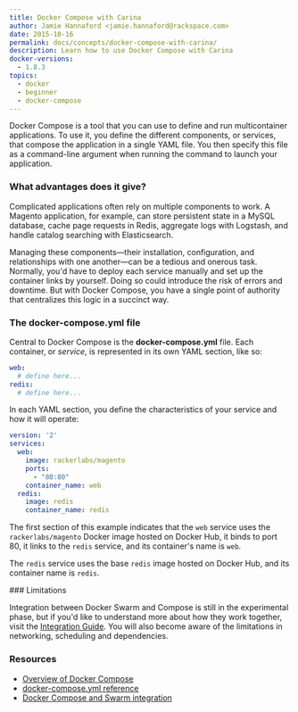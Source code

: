 ```yaml
---
title: Docker Compose with Carina
author: Jamie Hannaford <jamie.hannaford@rackspace.com>
date: 2015-10-16
permalink: docs/concepts/docker-compose-with-carina/
description: Learn how to use Docker Compose with Carina
docker-versions:
  - 1.8.3
topics:
  - docker
  - beginner
  - docker-compose
---
```


Docker Compose is a tool that you can use to define and run multicontainer
applications. To use it, you define the different components, or services, that
compose the application in a single YAML file. You then specify this file as a
command-line argument when running the command to launch your application.

### What advantages does it give?

Complicated applications often rely on multiple components to work.
A Magento application, for example, can store persistent state in a MySQL
database, cache page requests in Redis, aggregate logs with Logstash, and
handle catalog searching with Elasticsearch.

Managing these components&mdash;their installation, configuration, and relationships
with one another&mdash;can be a tedious and onerous task. Normally, you'd have to
deploy each service manually and set up the container links by yourself. Doing
so could introduce the risk of errors and downtime. But with Docker Compose, you
have a single point of authority that centralizes this logic in a succinct way.

### The docker-compose.yml file

Central to Docker Compose is the **docker-compose.yml** file. Each
container, or _service_, is represented in its own YAML section, like so:

```yaml
web:
  # define here...
redis:
  # define here...
```

In each YAML section, you define the characteristics of your service and how it
will operate:

```yaml
version: '2'
services:
  web:
    image: rackerlabs/magento
    ports:
      - "80:80"
    container_name: web
  redis:
    image: redis
    container_name: redis
```

The first section of this example indicates that the `web` service uses the
`rackerlabs/magento` Docker image hosted on Docker Hub, it binds to port 80, it
links to the `redis` service, and its container's name is `web`.

The `redis` service uses the base `redis` image hosted on Docker Hub, and its
container name is `redis`.

### Limitations

Integration between Docker Swarm and Compose is still in the experimental phase,
but if you'd like to understand more about how they work together, visit the
[Integration Guide](https://docs.docker.com/compose/swarm/). You will also
become aware of the limitations in networking, scheduling and dependencies.

### Resources

- [Overview of Docker Compose](https://docs.docker.com/compose/)
- [docker-compose.yml reference](https://docs.docker.com/compose/yml/)
- [Docker Compose and Swarm integration](https://docs.docker.com/compose/swarm/)
